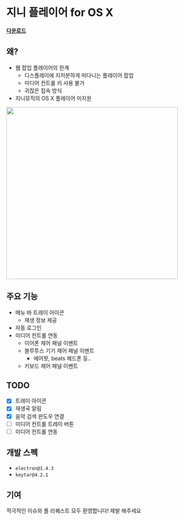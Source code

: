 # 지니 플레이어 for OS X

**[다운로드](https://github.com/mskims/genie-music-player/releases)**

## 왜?

* 웹 팝업 플레이어의 한계
  * 디스플레이에 지저분하게 떠다니는 플레이어 팝업
  * 미디어 컨트롤 키 사용 불가
  * 귀찮은 접속 방식
* 지니뮤직의 OS X 플레이어 미지원

<img src="https://user-images.githubusercontent.com/24643489/38609496-305a0f58-3db9-11e8-9ae0-25f9c640e333.png" width="450">

## 주요 기능

* 메뉴 바 트레이 아이콘
  * 재생 정보 제공
* 자동 로그인
* 미디어 컨트롤 연동
  * 이어폰 제어 패널 이벤트
  * 블루투스 기기 제어 패널 이벤트
    * 에어팟, beats 헤드폰 등..
  * 키보드 제어 패널 이벤트

## TODO

* [x] 트레이 아이콘
* [x] 재생곡 알림
* [x] 음악 검색 윈도우 연결
* [ ] 미디어 컨트롤 트레이 버튼
* [ ] 미디어 컨트롤 연동

## 개발 스펙

* `electron@1.4.3`
* `keytar@4.2.1`

## 기여

적극적인 이슈와 풀 리퀘스트 모두 환영합니다! 제발 해주세요

